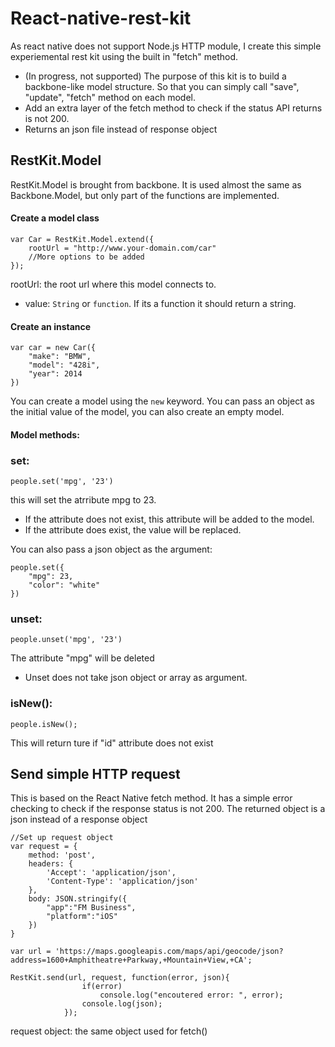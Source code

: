 # React-native-rest-kit

As react native does not support Node.js HTTP module, I create this simple experiemental rest kit using the built in "fetch" method.
* (In progress, not supported) The purpose of this kit is to build a backbone-like model structure. So that you can simply call "save", "update", "fetch" method on each model.
* Add an extra layer of the fetch method to check if the status API returns is not 200.
* Returns an json file instead of response object


## RestKit.Model
RestKit.Model is brought from backbone. It is used almost the same as Backbone.Model, but only part of the functions are implemented. 

#### Create a model class
```
var Car = RestKit.Model.extend({
	rootUrl = "http://www.your-domain.com/car"
	//More options to be added
});
```
rootUrl: the root url where this model connects to.
* value: `String` or `function`. If its a function it should return a string.

#### Create an instance
```
var car = new Car({
	"make": "BMW",
	"model": "428i",
	"year": 2014
})
```
You can create a model using the `new` keyword. You can pass an object as the initial value of the model, you can also create an empty model.

#### Model methods:
### set:
```
people.set('mpg', '23')
```
this will set the atrribute mpg to 23.
* If the attribute does not exist, this attribute will be added to the model.
* If the attribute does exist, the value will be replaced.

You can also pass a json object as the argument:
```
people.set({
	"mpg": 23,
	"color": "white"
})
```

### unset:
```
people.unset('mpg', '23')
```
The attribute "mpg" will be deleted
* Unset does not take json object or array as argument.

### isNew():
```
people.isNew();
```
This will return ture if "id" attribute does not exist


## Send simple HTTP request
This is based on the React Native fetch method. It has a simple error checking to check if the response status is not 200.
The returned object is a json instead of a response object

```
//Set up request object
var request = {
    method: 'post',
    headers: {
        'Accept': 'application/json',
        'Content-Type': 'application/json'
    },
    body: JSON.stringify({
        "app":"FM Business",
        "platform":"iOS"
    })
}

var url = 'https://maps.googleapis.com/maps/api/geocode/json?address=1600+Amphitheatre+Parkway,+Mountain+View,+CA';

RestKit.send(url, request, function(error, json){
                if(error)
                    console.log("encoutered error: ", error);
                console.log(json);
            });
```
request object: the same object used for fetch()


